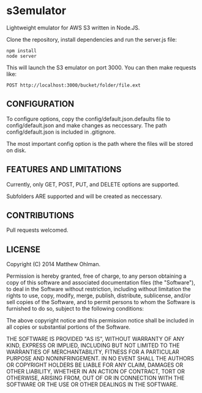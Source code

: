 s3emulator
==========

Lightweight emulator for AWS S3 written in Node.JS.

Clone the repository, install dependencies and run the server.js file:
  
    npm install
    node server

This will launch the S3 emulator on port 3000.  You can then make requests like:

    POST http://localhost:3000/bucket/folder/file.ext

## CONFIGURATION

To configure options, copy the config/default.json.defaults file to config/default.json and make changes as neccessary.  The path config/default.json is included in .gitignore.

The most important config option is the path where the files will be stored on disk.

## FEATURES AND LIMITATIONS

Currently, only GET, POST, PUT, and DELETE options are supported.

Subfolders ARE supported and will be created as neccessary.  

## CONTRIBUTIONS

Pull requests welcomed.

## LICENSE

Copyright (C) 2014 Matthew Ohlman.


Permission is hereby granted, free of charge, to any person obtaining a copy of this software and associated documentation files (the "Software"), to deal in the Software without restriction, including without limitation the rights to use, copy, modify, merge, publish, distribute, sublicense, and/or sell copies of the Software, and to permit persons to whom the Software is furnished to do so, subject to the following conditions:

The above copyright notice and this permission notice shall be included in all copies or substantial portions of the Software.

THE SOFTWARE IS PROVIDED "AS IS", WITHOUT WARRANTY OF ANY KIND, EXPRESS OR IMPLIED, INCLUDING BUT NOT LIMITED TO THE WARRANTIES OF MERCHANTABILITY, FITNESS FOR A PARTICULAR PURPOSE AND NONINFRINGEMENT. IN NO EVENT SHALL THE AUTHORS OR COPYRIGHT HOLDERS BE LIABLE FOR ANY CLAIM, DAMAGES OR OTHER LIABILITY, WHETHER IN AN ACTION OF CONTRACT, TORT OR OTHERWISE, ARISING FROM, OUT OF OR IN CONNECTION WITH THE SOFTWARE OR THE USE OR OTHER DEALINGS IN THE SOFTWARE.

